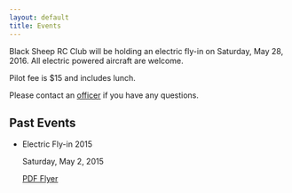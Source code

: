 ```yaml
---
layout: default
title: Events
---
```

Black Sheep RC Club will be holding an electric fly-in on Saturday, May 28,
2016. All electric powered aircraft are welcome.

Pilot fee is $15 and includes lunch.

Please contact an [officer](/officers/) if you have any questions.

## Past Events

- Electric Fly-in 2015

    Saturday, May 2, 2015

    [PDF Flyer](/events/bsrcc-electric-fly-in-2015.pdf)
